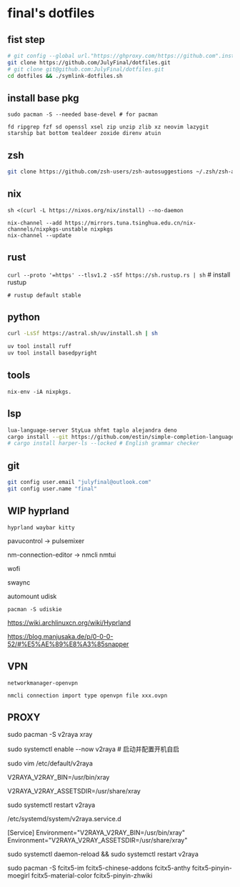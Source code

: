 # final's dotfiles

## fist step

```bash
# git config --global url."https://ghproxy.com/https://github.com".insteadOf "https://github.com"
git clone https://github.com/JulyFinal/dotfiles.git
# git clone git@github.com:JulyFinal/dotfiles.git
cd dotfiles && ./symlink-dotfiles.sh
```


## install base pkg

`sudo pacman -S --needed base-devel # for pacman`

`fd ripgrep fzf sd openssl xsel zip unzip zlib xz neovim lazygit starship bat bottom tealdeer zoxide direnv atuin`

## zsh

```bash
git clone https://github.com/zsh-users/zsh-autosuggestions ~/.zsh/zsh-autosuggestions
```


## nix

```
sh <(curl -L https://nixos.org/nix/install) --no-daemon

nix-channel --add https://mirrors.tuna.tsinghua.edu.cn/nix-channels/nixpkgs-unstable nixpkgs
nix-channel --update
```


## rust
`curl --proto '=https' --tlsv1.2 -sSf https://sh.rustup.rs | sh` # install rustup

`# rustup default stable`

## python
```bash
curl -LsSf https://astral.sh/uv/install.sh | sh

uv tool install ruff
uv tool install basedpyright
```

## tools
`nix-env -iA nixpkgs.`

## lsp
```bash
lua-language-server StyLua shfmt taplo alejandra deno
cargo install --git https://github.com/estin/simple-completion-language-server.git # for helix
# cargo install harper-ls --locked # English grammar checker
```


## git

```bash
git config user.email "julyfinal@outlook.com"
git config user.name "final"
```


## WIP hyprland

`hyprland waybar kitty`


pavucontrol -> pulsemixer

nm-connection-editor -> nmcli nmtui

wofi

swaync

automount udisk

`pacman -S udiskie`

https://wiki.archlinuxcn.org/wiki/Hyprland

https://blog.manjusaka.de/p/0-0-0-52/#%E5%AE%89%E8%A3%85snapper



## VPN

`networkmanager-openvpn`

`nmcli connection import type openvpn file xxx.ovpn`


## PROXY

sudo pacman -S v2raya xray

sudo systemctl enable --now v2raya  # 启动并配置开机自启

sudo vim /etc/default/v2raya

V2RAYA_V2RAY_BIN=/usr/bin/xray

V2RAYA_V2RAY_ASSETSDIR=/usr/share/xray

sudo systemctl restart v2raya


/etc/systemd/system/v2raya.service.d

[Service]
Environment="V2RAYA_V2RAY_BIN=/usr/bin/xray"
Environment="V2RAYA_V2RAY_ASSETSDIR=/usr/share/xray"

sudo systemctl daemon-reload && sudo systemctl restart v2raya



sudo pacman -S fcitx5-im fcitx5-chinese-addons fcitx5-anthy fcitx5-pinyin-moegirl fcitx5-material-color fcitx5-pinyin-zhwiki

